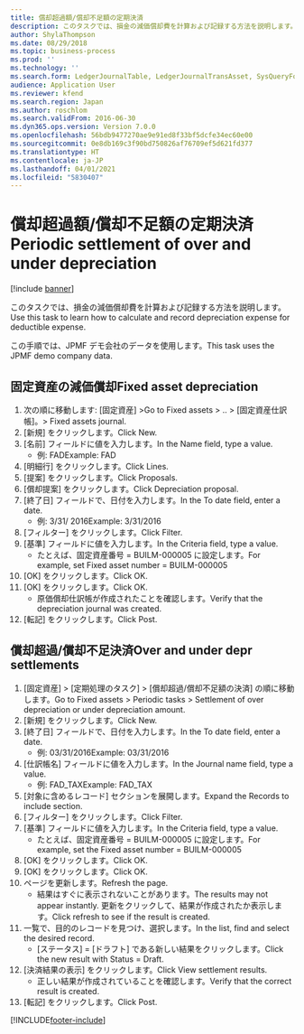 ```yaml
---
title: 償却超過額/償却不足額の定期決済
description: このタスクでは、損金の減価償却費を計算および記録する方法を説明します。
author: ShylaThompson
ms.date: 08/29/2018
ms.topic: business-process
ms.prod: ''
ms.technology: ''
ms.search.form: LedgerJournalTable, LedgerJournalTransAsset, SysQueryForm, AssetDepPreTaxDedProcess_JP, AssetDepPreTaxDedProcessDetail_JP
audience: Application User
ms.reviewer: kfend
ms.search.region: Japan
ms.author: roschlom
ms.search.validFrom: 2016-06-30
ms.dyn365.ops.version: Version 7.0.0
ms.openlocfilehash: 56bdb9477270ae9e91ed8f33bf5dcfe34ec60e00
ms.sourcegitcommit: 0e8db169c3f90bd750826af76709ef5d621fd377
ms.translationtype: HT
ms.contentlocale: ja-JP
ms.lasthandoff: 04/01/2021
ms.locfileid: "5830407"
---
```

# <a name="periodic-settlement-of-over-and-under-depreciation"></a><span data-ttu-id="b311f-103">償却超過額/償却不足額の定期決済</span><span class="sxs-lookup"><span data-stu-id="b311f-103">Periodic settlement of over and under depreciation</span></span>

[!include [banner](../../includes/banner.md)]

<span data-ttu-id="b311f-104">このタスクでは、損金の減価償却費を計算および記録する方法を説明します。</span><span class="sxs-lookup"><span data-stu-id="b311f-104">Use this task to learn how to calculate and record depreciation expense for deductible expense.</span></span>



<span data-ttu-id="b311f-105">この手順では、JPMF デモ会社のデータを使用します。</span><span class="sxs-lookup"><span data-stu-id="b311f-105">This task uses the JPMF demo company data.</span></span>




## <a name="fixed-asset-depreciation"></a><span data-ttu-id="b311f-106">固定資産の減価償却</span><span class="sxs-lookup"><span data-stu-id="b311f-106">Fixed asset depreciation</span></span>
1. <span data-ttu-id="b311f-107">次の順に移動します: [固定資産] ></span><span class="sxs-lookup"><span data-stu-id="b311f-107">Go to Fixed assets > ..</span></span> <span data-ttu-id="b311f-108">> [固定資産仕訳帳]。</span><span class="sxs-lookup"><span data-stu-id="b311f-108">> Fixed assets journal.</span></span>
2. <span data-ttu-id="b311f-109">[新規] をクリックします。</span><span class="sxs-lookup"><span data-stu-id="b311f-109">Click New.</span></span>
3. <span data-ttu-id="b311f-110">[名前] フィールドに値を入力します。</span><span class="sxs-lookup"><span data-stu-id="b311f-110">In the Name field, type a value.</span></span>
    * <span data-ttu-id="b311f-111">例: FAD</span><span class="sxs-lookup"><span data-stu-id="b311f-111">Example: FAD</span></span>  
4. <span data-ttu-id="b311f-112">[明細行] をクリックします。</span><span class="sxs-lookup"><span data-stu-id="b311f-112">Click Lines.</span></span>
5. <span data-ttu-id="b311f-113">[提案] をクリックします。</span><span class="sxs-lookup"><span data-stu-id="b311f-113">Click Proposals.</span></span>
6. <span data-ttu-id="b311f-114">[償却提案] をクリックします。</span><span class="sxs-lookup"><span data-stu-id="b311f-114">Click Depreciation proposal.</span></span>
7. <span data-ttu-id="b311f-115">[終了日] フィールドで、日付を入力します。</span><span class="sxs-lookup"><span data-stu-id="b311f-115">In the To date field, enter a date.</span></span>
    * <span data-ttu-id="b311f-116">例: 3/31/ 2016</span><span class="sxs-lookup"><span data-stu-id="b311f-116">Example: 3/31/2016</span></span>  
8. <span data-ttu-id="b311f-117">[フィルター] をクリックします。</span><span class="sxs-lookup"><span data-stu-id="b311f-117">Click Filter.</span></span>
9. <span data-ttu-id="b311f-118">[基準] フィールドに値を入力します。</span><span class="sxs-lookup"><span data-stu-id="b311f-118">In the Criteria field, type a value.</span></span>
    * <span data-ttu-id="b311f-119">たとえば、固定資産番号 = BUILM-000005 に設定します。</span><span class="sxs-lookup"><span data-stu-id="b311f-119">For example, set Fixed asset number = BUILM-000005</span></span>  
10. <span data-ttu-id="b311f-120">[OK] をクリックします。</span><span class="sxs-lookup"><span data-stu-id="b311f-120">Click OK.</span></span>
11. <span data-ttu-id="b311f-121">[OK] をクリックします。</span><span class="sxs-lookup"><span data-stu-id="b311f-121">Click OK.</span></span>
    * <span data-ttu-id="b311f-122">原価償却仕訳帳が作成されたことを確認します。</span><span class="sxs-lookup"><span data-stu-id="b311f-122">Verify that the depreciation journal  was created.</span></span>  
12. <span data-ttu-id="b311f-123">[転記] をクリックします。</span><span class="sxs-lookup"><span data-stu-id="b311f-123">Click Post.</span></span>

## <a name="over-and-under-depr-settlements"></a><span data-ttu-id="b311f-124">償却超過/償却不足決済</span><span class="sxs-lookup"><span data-stu-id="b311f-124">Over and under depr settlements</span></span>
1. <span data-ttu-id="b311f-125">[固定資産] > [定期処理のタスク] > [償却超過/償却不足額の決済] の順に移動します。</span><span class="sxs-lookup"><span data-stu-id="b311f-125">Go to Fixed assets > Periodic tasks > Settlement of over depreciation or under depreciation amount.</span></span>
2. <span data-ttu-id="b311f-126">[新規] をクリックします。</span><span class="sxs-lookup"><span data-stu-id="b311f-126">Click New.</span></span>
3. <span data-ttu-id="b311f-127">[終了日] フィールドで、日付を入力します。</span><span class="sxs-lookup"><span data-stu-id="b311f-127">In the To date field, enter a date.</span></span>
    * <span data-ttu-id="b311f-128">例: 03/31/2016</span><span class="sxs-lookup"><span data-stu-id="b311f-128">Example: 03/31/2016</span></span>  
4. <span data-ttu-id="b311f-129">[仕訳帳名] フィールドに値を入力します。</span><span class="sxs-lookup"><span data-stu-id="b311f-129">In the Journal name field, type a value.</span></span>
    * <span data-ttu-id="b311f-130">例: FAD_TAX</span><span class="sxs-lookup"><span data-stu-id="b311f-130">Example: FAD_TAX</span></span>  
5. <span data-ttu-id="b311f-131">[対象に含めるレコード] セクションを展開します。</span><span class="sxs-lookup"><span data-stu-id="b311f-131">Expand the Records to include section.</span></span>
6. <span data-ttu-id="b311f-132">[フィルター] をクリックします。</span><span class="sxs-lookup"><span data-stu-id="b311f-132">Click Filter.</span></span>
7. <span data-ttu-id="b311f-133">[基準] フィールドに値を入力します。</span><span class="sxs-lookup"><span data-stu-id="b311f-133">In the Criteria field, type a value.</span></span>
    * <span data-ttu-id="b311f-134">たとえば、固定資産番号 = BUILM-000005 に設定します。</span><span class="sxs-lookup"><span data-stu-id="b311f-134">For example, set the Fixed asset number = BUILM-000005</span></span>  
8. <span data-ttu-id="b311f-135">[OK] をクリックします。</span><span class="sxs-lookup"><span data-stu-id="b311f-135">Click OK.</span></span>
9. <span data-ttu-id="b311f-136">[OK] をクリックします。</span><span class="sxs-lookup"><span data-stu-id="b311f-136">Click OK.</span></span>
10. <span data-ttu-id="b311f-137">ページを更新します。</span><span class="sxs-lookup"><span data-stu-id="b311f-137">Refresh the page.</span></span>
    * <span data-ttu-id="b311f-138">結果はすぐに表示されないことがあります。</span><span class="sxs-lookup"><span data-stu-id="b311f-138">The results may not appear instantly.</span></span> <span data-ttu-id="b311f-139">更新をクリックして、結果が作成されたか表示します。</span><span class="sxs-lookup"><span data-stu-id="b311f-139">Click refresh to see if the result is created.</span></span>  
11. <span data-ttu-id="b311f-140">一覧で、目的のレコードを見つけ、選択します。</span><span class="sxs-lookup"><span data-stu-id="b311f-140">In the list, find and select the desired record.</span></span>
    * <span data-ttu-id="b311f-141">[ステータス] = [ドラフト] である新しい結果をクリックします。</span><span class="sxs-lookup"><span data-stu-id="b311f-141">Click the new result with Status = Draft.</span></span>  
12. <span data-ttu-id="b311f-142">[決済結果の表示] をクリックします。</span><span class="sxs-lookup"><span data-stu-id="b311f-142">Click View settlement results.</span></span>
    * <span data-ttu-id="b311f-143">正しい結果が作成されていることを確認します。</span><span class="sxs-lookup"><span data-stu-id="b311f-143">Verify that the correct result is created.</span></span>  
13. <span data-ttu-id="b311f-144">[転記] をクリックします。</span><span class="sxs-lookup"><span data-stu-id="b311f-144">Click Post.</span></span>



[!INCLUDE[footer-include](../../../includes/footer-banner.md)]